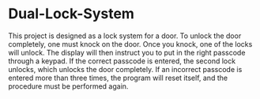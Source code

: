 # Dual-Lock-System
This project is designed as a lock system for a door. To unlock the door completely, one must knock on the door. Once you knock, one of the locks will unlock. The display will then instruct you to put in the right passcode through a keypad. If the correct passcode is entered, the second lock unlocks, which unlocks the door completely. If an incorrect passcode is entered more than three times, the program will reset itself, and the procedure must be performed again.

